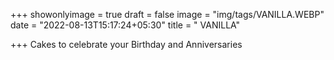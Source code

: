 
+++
 showonlyimage = true
 draft = false
 image = "img/tags/VANILLA.WEBP" 
 date = "2022-08-13T15:17:24+05:30" 
 title = " VANILLA" 
 
+++ 
 Cakes to celebrate your Birthday and Anniversaries
